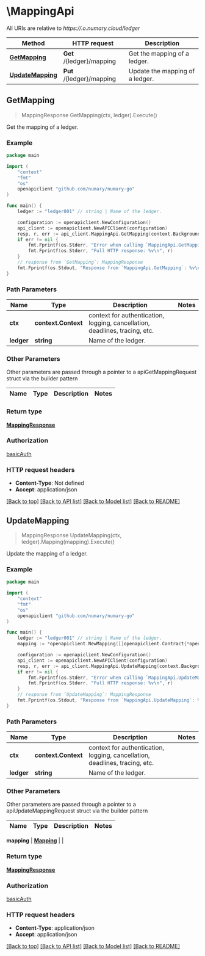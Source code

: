 # \MappingApi

All URIs are relative to *https://.o.numary.cloud/ledger*

Method | HTTP request | Description
------------- | ------------- | -------------
[**GetMapping**](MappingApi.md#GetMapping) | **Get** /{ledger}/mapping | Get the mapping of a ledger.
[**UpdateMapping**](MappingApi.md#UpdateMapping) | **Put** /{ledger}/mapping | Update the mapping of a ledger.



## GetMapping

> MappingResponse GetMapping(ctx, ledger).Execute()

Get the mapping of a ledger.

### Example

```go
package main

import (
    "context"
    "fmt"
    "os"
    openapiclient "github.com/numary/numary-go"
)

func main() {
    ledger := "ledger001" // string | Name of the ledger.

    configuration := openapiclient.NewConfiguration()
    api_client := openapiclient.NewAPIClient(configuration)
    resp, r, err := api_client.MappingApi.GetMapping(context.Background(), ledger).Execute()
    if err != nil {
        fmt.Fprintf(os.Stderr, "Error when calling `MappingApi.GetMapping``: %v\n", err)
        fmt.Fprintf(os.Stderr, "Full HTTP response: %v\n", r)
    }
    // response from `GetMapping`: MappingResponse
    fmt.Fprintf(os.Stdout, "Response from `MappingApi.GetMapping`: %v\n", resp)
}
```

### Path Parameters


Name | Type | Description  | Notes
------------- | ------------- | ------------- | -------------
**ctx** | **context.Context** | context for authentication, logging, cancellation, deadlines, tracing, etc.
**ledger** | **string** | Name of the ledger. | 

### Other Parameters

Other parameters are passed through a pointer to a apiGetMappingRequest struct via the builder pattern


Name | Type | Description  | Notes
------------- | ------------- | ------------- | -------------


### Return type

[**MappingResponse**](MappingResponse.md)

### Authorization

[basicAuth](../README.md#basicAuth)

### HTTP request headers

- **Content-Type**: Not defined
- **Accept**: application/json

[[Back to top]](#) [[Back to API list]](../README.md#documentation-for-api-endpoints)
[[Back to Model list]](../README.md#documentation-for-models)
[[Back to README]](../README.md)


## UpdateMapping

> MappingResponse UpdateMapping(ctx, ledger).Mapping(mapping).Execute()

Update the mapping of a ledger.

### Example

```go
package main

import (
    "context"
    "fmt"
    "os"
    openapiclient "github.com/numary/numary-go"
)

func main() {
    ledger := "ledger001" // string | Name of the ledger.
    mapping := *openapiclient.NewMapping([]openapiclient.Contract{*openapiclient.NewContract(map[string]interface{}(123))}) // Mapping | 

    configuration := openapiclient.NewConfiguration()
    api_client := openapiclient.NewAPIClient(configuration)
    resp, r, err := api_client.MappingApi.UpdateMapping(context.Background(), ledger).Mapping(mapping).Execute()
    if err != nil {
        fmt.Fprintf(os.Stderr, "Error when calling `MappingApi.UpdateMapping``: %v\n", err)
        fmt.Fprintf(os.Stderr, "Full HTTP response: %v\n", r)
    }
    // response from `UpdateMapping`: MappingResponse
    fmt.Fprintf(os.Stdout, "Response from `MappingApi.UpdateMapping`: %v\n", resp)
}
```

### Path Parameters


Name | Type | Description  | Notes
------------- | ------------- | ------------- | -------------
**ctx** | **context.Context** | context for authentication, logging, cancellation, deadlines, tracing, etc.
**ledger** | **string** | Name of the ledger. | 

### Other Parameters

Other parameters are passed through a pointer to a apiUpdateMappingRequest struct via the builder pattern


Name | Type | Description  | Notes
------------- | ------------- | ------------- | -------------

 **mapping** | [**Mapping**](Mapping.md) |  | 

### Return type

[**MappingResponse**](MappingResponse.md)

### Authorization

[basicAuth](../README.md#basicAuth)

### HTTP request headers

- **Content-Type**: application/json
- **Accept**: application/json

[[Back to top]](#) [[Back to API list]](../README.md#documentation-for-api-endpoints)
[[Back to Model list]](../README.md#documentation-for-models)
[[Back to README]](../README.md)

